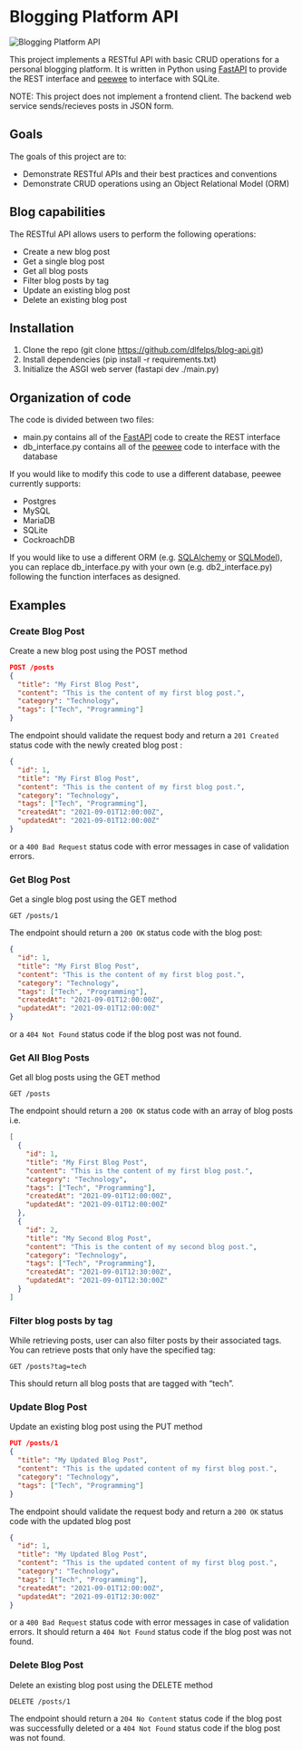 # Blogging Platform API

![Blogging Platform API](https://assets.roadmap.sh/guest/blogging-platform-api.png)

This project implements a RESTful API with basic CRUD operations for a personal blogging platform. It is written in Python using [FastAPI](https://fastapi.tiangolo.com/) to provide the REST interface and [peewee](https://docs.peewee-orm.com/en/latest/) to interface with SQLite.

NOTE: This project does not implement a frontend client. The backend web service sends/recieves posts in JSON form. 

## Goals
The goals of this project are to:
- Demonstrate RESTful APIs and their best practices and conventions
- Demonstrate CRUD operations using an Object Relational Model (ORM)



## Blog capabilities
The RESTful API allows users to perform the following operations:
- Create a new blog post
- Get a single blog post
- Get all blog posts
- Filter blog posts by tag
- Update an existing blog post
- Delete an existing blog post

## Installation
1. Clone the repo (git clone https://github.com/dlfelps/blog-api.git)
2. Install dependencies (pip install -r requirements.txt)
3. Initialize the ASGI web server (fastapi dev ./main.py)

## Organization of code
The code is divided between two files:
- main.py contains all of the [FastAPI](https://fastapi.tiangolo.com/) code to create the REST interface
- db_interface.py contains all of the [peewee](https://docs.peewee-orm.com/en/latest/) code to interface with the database

If you would like to modify this code to use a different database, peewee currently supports:
- Postgres
- MySQL
- MariaDB
- SQLite
- CockroachDB

If you would like to use a different ORM (e.g. [SQLAlchemy](https://www.sqlalchemy.org/) or [SQLModel](https://sqlmodel.tiangolo.com/)), you can replace db_interface.py with your own (e.g. db2_interface.py) following the function interfaces as designed.

## Examples

### Create Blog Post
Create a new blog post using the POST method

```json
POST /posts
{
  "title": "My First Blog Post",
  "content": "This is the content of my first blog post.",
  "category": "Technology",
  "tags": ["Tech", "Programming"]
}
```

The endpoint should validate the request body and return a `201 Created` status code with the newly created blog post :

```json
{
  "id": 1,
  "title": "My First Blog Post",
  "content": "This is the content of my first blog post.",
  "category": "Technology",
  "tags": ["Tech", "Programming"],
  "createdAt": "2021-09-01T12:00:00Z",
  "updatedAt": "2021-09-01T12:00:00Z"
}
```
or a `400 Bad Request` status code with error messages in case of validation errors.

### Get Blog Post
Get a single blog post using the GET method

```
GET /posts/1
```
The endpoint should return a `200 OK` status code with the blog post:
```json
{
  "id": 1,
  "title": "My First Blog Post",
  "content": "This is the content of my first blog post.",
  "category": "Technology",
  "tags": ["Tech", "Programming"],
  "createdAt": "2021-09-01T12:00:00Z",
  "updatedAt": "2021-09-01T12:00:00Z"
}
```
or a `404 Not Found` status code if the blog post was not found.

### Get All Blog Posts
Get all blog posts using the GET method
```
GET /posts
```
The endpoint should return a `200 OK` status code with an array of blog posts i.e.
```json
[
  {
    "id": 1,
    "title": "My First Blog Post",
    "content": "This is the content of my first blog post.",
    "category": "Technology",
    "tags": ["Tech", "Programming"],
    "createdAt": "2021-09-01T12:00:00Z",
    "updatedAt": "2021-09-01T12:00:00Z"
  },
  {
    "id": 2,
    "title": "My Second Blog Post",
    "content": "This is the content of my second blog post.",
    "category": "Technology",
    "tags": ["Tech", "Programming"],
    "createdAt": "2021-09-01T12:30:00Z",
    "updatedAt": "2021-09-01T12:30:00Z"
  }
]
```

### Filter blog posts by tag
While retrieving posts, user can also filter posts by their associated tags. You can retrieve posts that only have the specified tag:

```
GET /posts?tag=tech
```

This should return all blog posts that are tagged with “tech”.

### Update Blog Post
Update an existing blog post using the PUT method

```json
PUT /posts/1
{
  "title": "My Updated Blog Post",
  "content": "This is the updated content of my first blog post.",
  "category": "Technology",
  "tags": ["Tech", "Programming"]
}
```

The endpoint should validate the request body and return a `200 OK` status code with the updated blog post

```json
{
  "id": 1,
  "title": "My Updated Blog Post",
  "content": "This is the updated content of my first blog post.",
  "category": "Technology",
  "tags": ["Tech", "Programming"],
  "createdAt": "2021-09-01T12:00:00Z",
  "updatedAt": "2021-09-01T12:30:00Z"
}
```

or a `400 Bad Request` status code with error messages in case of validation errors. It should return a `404 Not Found` status code if the blog post was not found.

### Delete Blog Post
Delete an existing blog post using the DELETE method
```
DELETE /posts/1
```
The endpoint should return a `204 No Content` status code if the blog post was successfully deleted or a `404 Not Found` status code if the blog post was not found.
